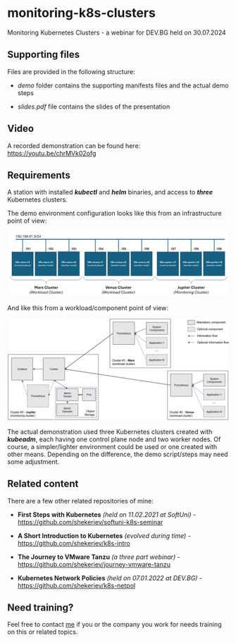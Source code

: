 # monitoring-k8s-clusters

Monitoring Kubernetes Clusters - a webinar for DEV.BG held on 30.07.2024

## Supporting files

Files are provided in the following structure:

* *demo* folder contains the supporting manifests files and the actual demo steps

* *slides.pdf* file contains the slides of the presentation

## Video

A recorded demonstration can be found here: <https://youtu.be/chrMVk02ofg>

## Requirements

A station with installed ***kubectl*** and ***helm*** binaries, and access to ***three*** Kubernetes clusters. 

The demo environment configuration looks like this from an infrastructure point of view:

![image](infrastructure.png)

And like this from a workload/component point of view:

![image](environment.png)

The actual demonstration used three Kubernetes clusters created with ***kubeadm***, each having one control plane node and two worker nodes. Of course, a simpler/lighter environment could be used or one created with other means. Depending on the difference, the demo script/steps may need some adjustment.

## Related content

There are a few other related repositories of mine:

* **First Steps with Kubernetes** *(held on 11.02.2021 at SoftUni)* - <https://github.com/shekeriev/softuni-k8s-seminar>

* **A Short Introduction to Kubernetes** *(evolved during time)* - <https://github.com/shekeriev/k8s-intro>

* **The Journey to VMware Tanzu** *(a three part webinar)* - <https://github.com/shekeriev/journey-vmware-tanzu>

* **Kubernetes Network Policies** *(held on 07.01.2022 at DEV.BG)* - <https://github.com/shekeriev/k8s-netpol>

## Need training?

Feel free to contact [me](https://www.linkedin.com/in/dzahariev/) if you or the company you work for needs training on this or related topics.
